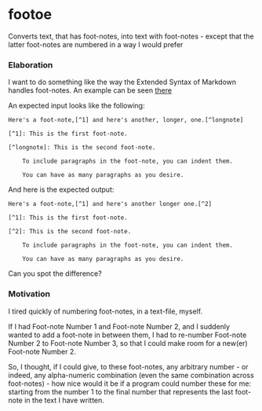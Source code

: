 # footoe

Converts text, that has foot-notes, into text with foot-notes - except 
that the latter foot-notes are numbered in a way I would prefer

### Elaboration

I want to do something like the way the Extended Syntax of Markdown 
handles foot-notes. An example can be seen 
[there](https://www.markdownguide.org/extended-syntax/#footnotes)

An expected input looks like the following:

```
Here's a foot-note,[^1] and here's another, longer, one.[^longnote]

[^1]: This is the first foot-note.

[^longnote]: This is the second foot-note.

    To include paragraphs in the foot-note, you can indent them.
	
	You can have as many paragraphs as you desire.

```

And here is the expected output:

```
Here's a foot-note,[^1] and here's another longer one.[^2]

[^1]: This is the first foot-note.

[^2]: This is the second foot-note.

    To include paragraphs in the foot-note, you can indent them.
	
	You can have as many paragraphs as you desire.
```

Can you spot the difference?

### Motivation

I tired quickly of numbering foot-notes, in a text-file, myself.

If I had Foot-note Number 1 and Foot-note Number 2, and I suddenly
wanted to add a foot-note in between them, I had to re-number Foot-note
Number 2 to Foot-note Number 3, so that I could make room for a new(er)
Foot-note Number 2.

So, I thought, if I could give, to these foot-notes, any arbitrary 
number - or indeed, any alpha-numeric combination (even the same 
combination across foot-notes) - how nice would it be if a program could
number these for me: starting from the number 1 to the final number that
represents the last foot-note in the text I have written.
